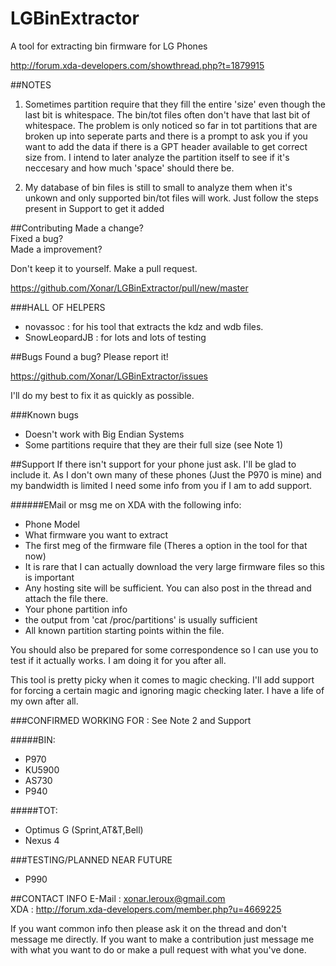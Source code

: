LGBinExtractor
==============

A tool for extracting bin firmware for LG Phones

http://forum.xda-developers.com/showthread.php?t=1879915

##NOTES

 1. Sometimes partition require that they fill the entire 'size' even though the last bit is whitespace. The bin/tot files often don't have that last bit of whitespace. The problem is only noticed so far in tot partitions that are broken up into seperate parts and there is a prompt to ask you if you want to add the data if there is a GPT header available to get correct size from. I intend to later analyze the partition itself to see if it's neccesary and how much 'space' should there be.

 2. My database of bin files is still to small to analyze them when it's unkown and only supported bin/tot files will work. Just follow the steps present in Support to get it added

##Contributing
Made a change? </br>
Fixed a bug?</br>
Made a improvement?</br>

Don't keep it to yourself. Make a pull request.

https://github.com/Xonar/LGBinExtractor/pull/new/master

###HALL OF HELPERS
 - novassoc : for his tool that extracts the kdz and wdb files.
 - SnowLeopardJB : for lots and lots of testing

##Bugs
Found a bug? Please report it!

https://github.com/Xonar/LGBinExtractor/issues

I'll do my best to fix it as quickly as possible.

###Known bugs
 - Doesn't work with Big Endian Systems
 - Some partitions require that they are their full size (see Note 1)

##Support
If there isn't support for your phone just ask. I'll be glad to include it. As I don't own many of these phones (Just the P970 is mine) and my bandwidth is limited I need some info from you if I am to add support.

######EMail or msg me on XDA with the following info:
- Phone Model
- What firmware you want to extract
- The first meg of the firmware file (Theres a option in the tool for that now)</br>
 - It is rare that I can actually download the very large firmware files so this is important</br>
 - Any hosting site will be sufficient. You can also post in the thread and attach the file there.
- Your phone partition info</br>
 - the output from 'cat /proc/partitions' is usually sufficient
- All known partition starting points within the file.

You should also be prepared for some correspondence so I can use you to test if it actually works. I am doing it for you after all.
    	
This tool is pretty picky when it comes to magic checking. I'll add support for forcing a certain magic and ignoring magic checking later. I have a life of my own after all.

###CONFIRMED WORKING FOR :
See Note 2 and Support

#####BIN:
 - P970
 - KU5900
 - AS730
 - P940

#####TOT:
- Optimus G (Sprint,AT&T,Bell)
- Nexus 4

###TESTING/PLANNED NEAR FUTURE
- P990

##CONTACT INFO
E-Mail : xonar.leroux@gmail.com</br>
XDA	: http://forum.xda-developers.com/member.php?u=4669225

If you want common info then please ask it on the thread and don't message me directly.
If you want to make a contribution just message me with what you want to do or make a pull request with what you've done.
